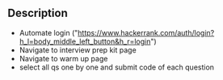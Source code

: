 ## Description

* Automate login ("https://www.hackerrank.com/auth/login?h_l=body_middle_left_button&h_r=login")
* Navigate to interview prep kit page
* Navigate to warm up page
* select all qs one by one and submit code of each question
